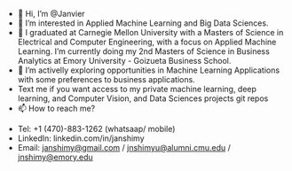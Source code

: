 - 👋 Hi, I’m @Janvier
- 👀 I’m interested in Applied Machine Learning and Big Data Sciences.
- 🌱 I graduated at Carnegie Mellon University with a Masters of Science in Electrical and Computer Engineering, with a focus on Applied Machine Learning.
      I’m currently doing my 2nd Masters of Science in Business Analytics at Emory University - Goizueta Business School.
- 💞️ I’m activelly exploring opportunities in Machine Learning Applications with some preferences to business applications.
-  Text me if you want access to my private machine learning, deep learning, and Computer Vision, and Data Sciences projects git repos 
- 📫 How to reach me? 
* Tel: +1 (470)-883-1262 (whatsaap/ mobile)
* LinkedIn: linkedin.com/in/janshimy
* Email: janshimy@gmail.com / jnshimyu@alumni.cmu.edu / jnshimy@emory.edu

<!---
janshimy/janshimy is a ✨ special ✨ repository because its `README.md` (this file) appears on your GitHub profile.
You can click the Preview link to take a look at your changes.
--->

